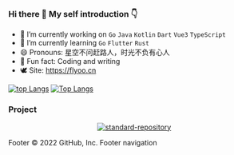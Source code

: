 ### Hi there 👋 My self introduction 👇    

- 🔭 I’m currently working on `Go` `Java` `Kotlin` `Dart` `Vue3` `TypeScript`
- 🌱 I’m currently learning `Go` `Flutter` `Rust`
- 😄 Pronouns: 星空不问赶路人，时光不负有心人
- 🍊 Fun fact: Coding and writing
- 🕊 Site: https://flyoo.cn

[![top Langs](https://github-readme-stats.vercel.app/api?username=fanties&show_icons=true&theme=buefy)](https://github.com/anuraghazra/github-readme-stats)
[![Top Langs](https://github-readme-stats.vercel.app/api/top-langs/?username=fanties&layout=compact)](https://github.com/anuraghazra/github-readme-stats)

### Project

<p  align="center">
  <a href="https://github.com/inooy/serco-client">
    <img src="https://github-readme-stats.vercel.app/api/pin/?username=inooy&repo=serco-client&&theme=cobalt" title="standard-repository" alt="standard-repository" />
  </a>
</p>
Footer
© 2022 GitHub, Inc.
Footer navigation
